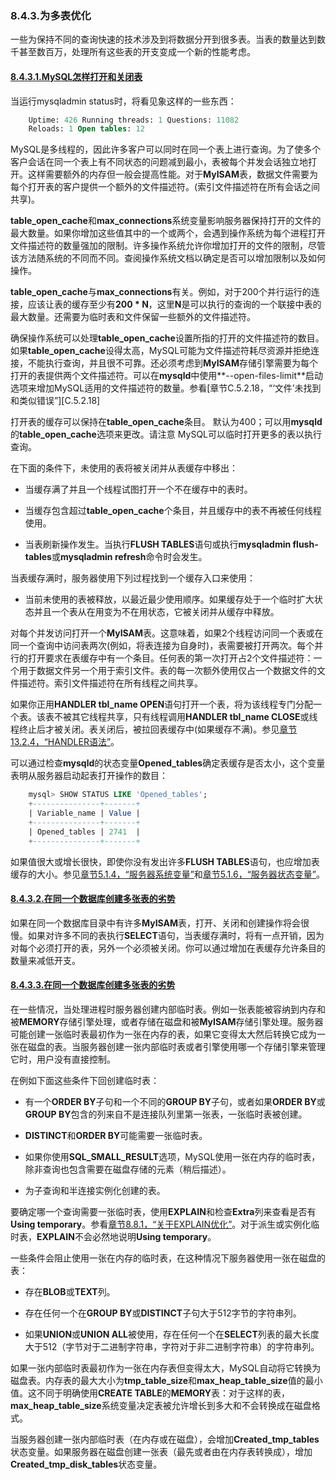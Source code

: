 ### 8.4.3.为多表优化

一些为保持不同的查询快速的技术涉及到将数据分开到很多表。当表的数量达到数千甚至数百万，处理所有这些表的开支变成一个新的性能考虑。

#### [8.4.3.1.MySQL怎样打开和关闭表](#08.04.03.01)

当运行mysqladmin status时，将看见象这样的一些东西：

```sql
	Uptime: 426 Running threads: 1 Questions: 11082
	Reloads: 1 Open tables: 12
```

MySQL是多线程的，因此许多客户可以同时在同一个表上进行查询。为了使多个客户会话在同一个表上有不同状态的问题减到最小，表被每个并发会话独立地打开。这样需要额外的内存但一般会提高性能。对于**MyISAM**表，数据文件需要为每个打开表的客户提供一个额外的文件描述符。(索引文件描述符在所有会话之间共享)。

**table_open_cache**和**max_connections**系统变量影响服务器保持打开的文件的最大数量。如果你增加这些值其中的一个或两个，会遇到操作系统为每个进程打开文件描述符的数量强加的限制。许多操作系统允许你增加打开的文件的限制，尽管该方法随系统的不同而不同。查阅操作系统文档以确定是否可以增加限制以及如何操作。

**table_open_cache**与**max_connections**有关。例如，对于200个并行运行的连接，应该让表的缓存至少有**200 * N**，这里**N**是可以执行的查询的一个联接中表的最大数量。还需要为临时表和文件保留一些额外的文件描述符。

确保操作系统可以处理**table_open_cache**设置所指的打开的文件描述符的数目。如果**table_open_cache**设得太高，MySQL可能为文件描述符耗尽资源并拒绝连接，不能执行查询，并且很不可靠。还必须考虑到**MyISAM**存储引擎需要为每个打开的表提供两个文件描述符。可以在**mysqld**中使用**--open-files-limit**启动选项来增加MySQL适用的文件描述符的数量。参看[章节C.5.2.18，“‘文件’未找到和类似错误”][C.5.2.18]

打开表的缓存可以保持在**table_open_cache**条目。 默认为400；可以用**mysqld**的**table_open_cache**选项来更改。请注意 MySQL可以临时打开更多的表以执行查询。

在下面的条件下，未使用的表将被关闭并从表缓存中移出：

* 当缓存满了并且一个线程试图打开一个不在缓存中的表时。

* 当缓存包含超过**table_open_cache**个条目，并且缓存中的表不再被任何线程使用。

* 当表刷新操作发生。当执行**FLUSH TABLES**语句或执行**mysqladmin flush-tables**或**mysqladmin refresh**命令时会发生。

当表缓存满时，服务器使用下列过程找到一个缓存入口来使用：

*  当前未使用的表被释放，以最近最少使用顺序。如果缓存处于一个临时扩大状态并且一个表从在用变为不在用状态，它被关闭并从缓存中释放。

对每个并发访问打开一个**MyISAM**表。这意味着，如果2个线程访问同一个表或在同一个查询中访问表两次(例如，将表连接为自身时)，表需要被打开两次。每个并行的打开要求在表缓存中有一个条目。任何表的第一次打开占2个文件描述符：一个用于数据文件另一个用于索引文件。表的每一次额外使用仅占一个数据文件的文件描述符。索引文件描述符在所有线程之间共享。

如果你正用**HANDLER tbl_name OPEN**语句打开一个表，将为该线程专门分配一个表。该表不被其它线程共享，只有线程调用**HANDLER tbl_name CLOSE**或线程终止后才被关闭。表关闭后，被拉回表缓存中(如果缓存不满)。参见[章节13.2.4，“HANDLER语法”][13.2.4]。

可以通过检查**mysqld**的状态变量**Opened_tables**确定表缓存是否太小，这个变量表明从服务器启动起表打开操作的数目：

```sql
	mysql> SHOW STATUS LIKE 'Opened_tables';
	+---------------+-------+
	| Variable_name | Value |
	+---------------+-------+
	| Opened_tables | 2741  |
	+---------------+-------+
```

如果值很大或增长很快，即使你没有发出许多**FLUSH TABLES**语句，也应增加表缓存的大小。参见[章节5.1.4，“服务器系统变量”][5.1.4]和[章节5.1.6，“服务器状态变量”][5.1.6]。

#### [8.4.3.2.在同一个数据库创建多张表的劣势](#08.04.03.02)

如果在同一个数据库目录中有许多**MyISAM**表，打开、关闭和创建操作将会很慢。如果对许多不同的表执行**SELECT**语句，当表缓存满时，将有一点开销，因为对每个必须打开的表，另外一个必须被关闭。你可以通过增加在表缓存允许条目的数量来减低开支。

#### [8.4.3.3.在同一个数据库创建多张表的劣势](#08.04.03.03)

在一些情况，当处理进程时服务器创建内部临时表。例如一张表能被容纳到内存和被**MEMORY**存储引擎处理，或者存储在磁盘和被**MyISAM**存储引擎处理。服务器可能创建一张临时表最初作为一张在内存的表，如果它变得太大然后转换它成为一张在磁盘的表。当服务器创建一张内部临时表或者引擎使用哪一个存储引擎来管理它时，用户没有直接控制。

在例如下面这些条件下回创建临时表：

* 有一个**ORDER BY**子句和一个不同的**GROUP BY**子句，或者如果**ORDER BY**或**GROUP BY**包含的列来自不是连接队列里第一张表，一张临时表被创建。

* **DISTINCT**和**ORDER BY**可能需要一张临时表。

* 如果你使用**SQL_SMALL_RESULT**选项，MySQL使用一张在内存的临时表，除非查询也包含需要在磁盘存储的元素（稍后描述）。

* 为子查询和半连接实例化创建的表。

要确定哪一个查询需要一张临时表，使用**EXPLAIN**和检查**Extra**列来查看是否有**Using temporary**。参看[章节8.8.1，“关于EXPLAIN优化”][8.8.1]。对于派生或实例化临时表，**EXPLAIN**不会必然地说明**Using temporary**。

一些条件会阻止使用一张在内存的临时表，在这种情况下服务器使用一张在磁盘的表：

* 存在**BLOB**或**TEXT**列。

* 存在任何一个在**GROUP BY**或**DISTINCT**子句大于512字节的字符串列。

* 如果**UNION**或**UNION ALL**被使用，存在任何一个在**SELECT**列表的最大长度大于512（字节对于二进制字符串，字符对于非二进制字符串）的字符串列。

如果一张内部临时表最初作为一张在内存表但变得太大，MySQL自动将它转换为磁盘表。内存表的最大大小为**tmp_table_size**和**max_heap_table_size**值的最小值。这不同于明确使用**CREATE TABLE**的**MEMORY**表：对于这样的表，**max_heap_table_size**系统变量决定表被允许增长到多大和不会转换成在磁盘格式。

当服务器创建一张内部临时表（在内存或在磁盘），会增加**Created_tmp_tables**状态变量。如果服务器在磁盘创建一张表（最先或者由在内存表转换成），增加**Created_tmp_disk_tables**状态变量。





[13.2.4]:./docs/13.02.04_HANDLER_Syntax.md

[5.1.4]:./docs/05.01.04_Server_System_Variables.md

[5.1.6]:./docs/05.01.06_Server_Status_Variables.md

[8.8.1]:./docs/08.08.01_Optimizing_Queries_with_EXPLAIN.md